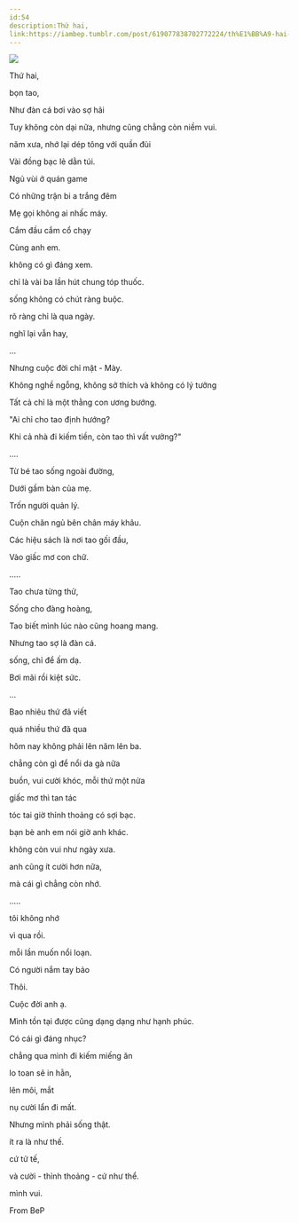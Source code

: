 ```yaml
---
id:54
description:Thứ hai,
link:https://iambep.tumblr.com/post/619077838702772224/th%E1%BB%A9-hai-b%E1%BB%8Dn-tao-nh%C6%B0-%C4%91%C3%A0n-c%C3%A1-b%C6%A1i-v%C3%A0o-s%E1%BB%A3-h%C3%A3i-tuy
---
```


![](https://64.media.tumblr.com/954159b2aaa985e40c247ac27afa24e3/421ac47b35ca15f6-26/s1280x1920/852325ab3ed31f58fed6c57348becf520dd0f519.jpg)

Thứ hai,

bọn tao,

Như đàn cá bơi vào sợ hãi

Tuy không còn dại nữa, nhưng cũng chẳng còn niềm vui.

năm xưa, nhớ lại dép tông với quần đùi

Vài đồng bạc lẻ dằn túi.

Ngủ vùi ở quán game

Có những trận bi a trắng đêm

Mẹ gọi không ai nhấc máy.

Cắm đầu cắm cổ chạy

Cùng anh em.

không có gì đáng xem.

chỉ là vài ba lần hút chung tóp thuốc.

sống không có chút ràng buộc.

rõ ràng chỉ là qua ngày.

nghĩ lại vẫn hay,

...

Nhưng cuộc đời chỉ mặt - Mày.

Không nghề ngỗng, không sở thích và không có lý tưởng

Tất cả chỉ là một thằng con ương bướng.

"Ai chỉ cho tao định hướng?

Khi cả nhà đi kiếm tiền, còn tao thì vất vưởng?"

....

Từ bé tao sống ngoài đường,

Dưới gầm bàn của mẹ.

Trốn người quản lý.

Cuộn chăn ngủ bên chân máy khâu.

Các hiệu sách là nơi tao gối đầu,

Vào giấc mơ con chữ.

.....

Tao chưa từng thử,

Sống cho đàng hoàng,

Tao biết mình lúc nào cũng hoang mang.

Nhưng tao sợ là đàn cá.

sống, chỉ để ấm dạ.

Bơi mãi rồi kiệt sức.

...

Bao nhiêu thứ đã viết

quá nhiều thứ đã qua

hôm nay không phải lên năm lên ba.

chẳng còn gì để nổi da gà nữa

buồn, vui cười khóc, mỗi thứ một nửa

giấc mơ thì tan tác

tóc tai giờ thỉnh thoảng có sợi bạc.

bạn bè anh em nói giờ anh khác.

không còn vui như ngày xưa.

anh cũng ít cười hơn nữa,

mà cái gì chẳng còn nhớ.

.....

tôi không nhớ

vì qua rồi.

mỗi lần muốn nổi loạn.

Có người nắm tay bảo

Thôi.

Cuộc đời anh ạ.

Mình tồn tại được cũng dạng dạng như hạnh phúc.

Có cái gì đáng nhục?

chẳng qua mình đi kiếm miếng ăn

lo toan sẽ in hằn,

lên môi, mắt

nụ cười lẩn đi mất.

Nhưng mình phải sống thật.

ít ra là như thế.

cứ tử tế,

và cười - thỉnh thoảng - cứ như thể.

mình vui.

From BeP